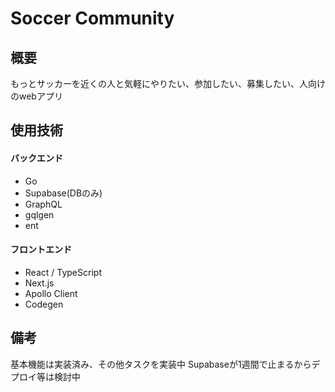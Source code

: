 # Soccer Community

## 概要
もっとサッカーを近くの人と気軽にやりたい、参加したい、募集したい、人向けのwebアプリ

## 使用技術
#### バックエンド
- Go
- Supabase(DBのみ)
- GraphQL
- gqlgen
- ent
#### フロントエンド
- React / TypeScript
- Next.js
- Apollo Client
- Codegen

## 備考
基本機能は実装済み、その他タスクを実装中
Supabaseが1週間で止まるからデプロイ等は検討中
